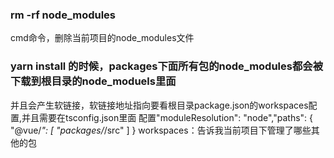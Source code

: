 ### rm -rf node_modules  
cmd命令，删除当前项目的node_modules文件

### yarn install 的时候，packages下面所有包的node_modules都会被下载到根目录的node_moduels里面
并且会产生软链接，软链接地址指向要看根目录package.json的workspaces配置,并且需要在tsconfig.json里面
配置"moduleResolution": "node","paths": {
      "@vue/*": [
        "packages/*/src"
      ]
    }
workspaces：告诉我当前项目下管理了哪些其他的包